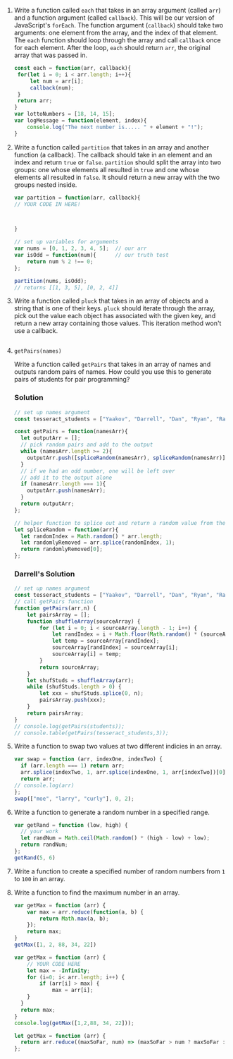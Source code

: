 1. Write a function called `each` that takes in an array argument (called `arr`) and a function argument (called `callback`). This will be our version of JavaScript's `forEach`. The function argument (`callback`) should take two arguments: one element from the array, and the index of that element.  The `each` function should loop through the array and call `callback` once for each element. After the loop, `each` should return `arr`, the original array that was passed in.

   ```js
   const each = function(arr, callback){
    for(let i = 0; i < arr.length; i++){
        let num = arr[i];
        callback(num);
    }
    return arr;
   }
   var lottoNumbers = [18, 14, 15];
   var logMessage = function(element, index){
       console.log("The next number is..... " + element + "!");
   }
   ```

2. Write a function called `partition` that takes in an array and another function (a callback).  The callback should take in an element and an index and return `true` or `false`. `partition` should split the array into two groups: one whose elements all resulted in `true` and one whose elements all resulted in `false`. It should return a new array with the two groups nested inside.

   ```js
   var partition = function(arr, callback){
   // YOUR CODE IN HERE!



   }

   // set up variables for arguments
   var nums = [0, 1, 2, 3, 4, 5];  // our arr
   var isOdd = function(num){      // our truth test
       return num % 2 !== 0;
   };

   partition(nums, isOdd);
   // returns [[1, 3, 5], [0, 2, 4]]
   ```
3. Write a function called `pluck` that takes in an array of objects and a string that is one of their keys. `pluck` should iterate through the array, pick out the value each object has associated with the given key, and return a new array containing those values.  This iteration method won't use a callback.

   ```js
   ```

4. `getPairs(names)`

    Write a function called `getPairs` that takes in an array of names and outputs random pairs of names. How could you use this to generate pairs of students for pair programming?

    ### Solution
   ```js
   // set up names argument
   const tesseract_students = ["Yaakov", "Darrell", "Dan", "Ryan", "Raul", "Rachel", "Ehsanul", "Eryl", "Sean", "Andrey", "Akram", "Supreet", "Jae", "Joel", "Simon", "John", "Alvin", "Troy", "Elyas"];

   const getPairs = function(namesArr){
     let outputArr = [];
     // pick random pairs and add to the output
     while (namesArr.length >= 2){
       outputArr.push([spliceRandom(namesArr), spliceRandom(namesArr)]);
     }
     // if we had an odd number, one will be left over
     // add it to the output alone
     if (namesArr.length === 1){
       outputArr.push(namesArr);
     }
     return outputArr;
   };

   // helper function to splice out and return a random value from the array
   let spliceRandom = function(arr){
     let randomIndex = Math.random() * arr.length;
     let randomlyRemoved = arr.splice(randomIndex, 1);
     return randomlyRemoved[0];
   };
   ```

   ### Darrell's Solution
   ```js
   // set up names argument
   const tesseract_students = ["Yaakov", "Darrell", "Dan", "Ryan", "Raul", "Rachel", "Ehsanul", "Eryl", "Sean", "Andrey", "Akram", "Supreet", "Jae", "Joel", "Simon", "John", "Alvin", "Troy", "Elyas"];
   // call getPairs function
   function getPairs(arr,n) {
       let pairsArray = [];
       function shuffleArray(sourceArray) {
           for (let i = 0; i < sourceArray.length - 1; i++) {
               let randIndex = i + Math.floor(Math.random() * (sourceArray.length - i));
               let temp = sourceArray[randIndex];
               sourceArray[randIndex] = sourceArray[i];
               sourceArray[i] = temp;
           }
           return sourceArray;
       }
       let shufStuds = shuffleArray(arr);
       while (shufStuds.length > 0) {
           let xxx = shufStuds.splice(0, n);
           pairsArray.push(xxx);
       }
       return pairsArray;
   }
   // console.log(getPairs(students));
   // console.table(getPairs(tesseract_students,3));
   ```

5. Write a function to swap two values at two different indicies in an array.

   ```js
   var swap = function (arr, indexOne, indexTwo) {
     if (arr.length === 1) return arr;
     arr.splice(indexTwo, 1, arr.splice(indexOne, 1, arr[indexTwo])[0]);
     return arr;
   // console.log(arr)
   };
   swap(["moe", "larry", "curly"], 0, 2);
   ```

6. Write a function to generate a random number in a specified range.

   ```js
   var getRand = function (low, high) {
     // your work
     let randNum = Math.ceil(Math.random() * (high - low) + low);
     return randNum;
   };
   getRand(5, 6)
   ```

7. Write a function to create a specified number of random numbers from `1` to `100` in an array.


8. Write a function to find the maximum number in an array.
   ```js
   var getMax = function (arr) {
       var max = arr.reduce(function(a, b) {
           return Math.max(a, b);
       });
       return max;
   }
   getMax([1, 2, 88, 34, 22])
   ```

   ```js
   var getMax = function (arr) {
       // YOUR CODE HERE
       let max = -Infinity;
       for (i=0; i< arr.length; i++) {
           if (arr[i] > max) {
               max = arr[i];
       }
     }
     return max;
   }
   console.log(getMax([1,2,88, 34, 22]));
   ```

   ```js
   let getMax = function (arr) {
     return arr.reduce((maxSoFar, num) => (maxSoFar > num ? maxSoFar : num));
   };
   ```
